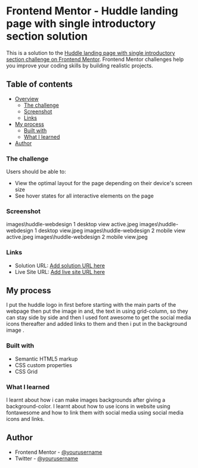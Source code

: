 # Frontend Mentor - Huddle landing page with single introductory section solution

This is a solution to the [Huddle landing page with single introductory section challenge on Frontend Mentor](https://www.frontendmentor.io/challenges/huddle-landing-page-with-a-single-introductory-section-B_2Wvxgi0). Frontend Mentor challenges help you improve your coding skills by building realistic projects. 

## Table of contents

- [Overview](#overview)
  - [The challenge](#the-challenge)
  - [Screenshot](#screenshot)
  - [Links](#links)
- [My process](#my-process)
  - [Built with](#built-with)
  - [What I learned](#what-i-learned)
- [Author](#author)


### The challenge

Users should be able to:

- View the optimal layout for the page depending on their device's screen size
- See hover states for all interactive elements on the page

### Screenshot
images\huddle-webdesign 1 desktop view active.jpeg
images\huddle-webdesign 1 desktop view.jpeg
images\huddle-webdesign 2 mobile view active.jpeg
images\huddle-webdesign 2 mobile view.jpeg
### Links

- Solution URL: [Add solution URL here](https://your-solution-url.com)
- Live Site URL: [Add live site URL here](https://your-live-site-url.com)

## My process
 I put the huddle logo in first before starting with the main parts of the webpage then put the image in and, the text in using grid-column, so they can stay side by side and then I used font awesome to get the social media icons thereafter 
 and added links to them and then i put in the background image .
### Built with

- Semantic HTML5 markup
- CSS custom properties
- CSS Grid

### What I learned
I learnt about how i can make images backgrounds after giving a background-color. I learnt about how to use icons 
in website using fontawesome and how to link them with social media using social media icons and links. 

## Author
- Frontend Mentor - [@yourusername](https://www.frontendmentor.io/profile/yourusername)
- Twitter - [@yourusername](https://www.twitter.com/yourusername)
